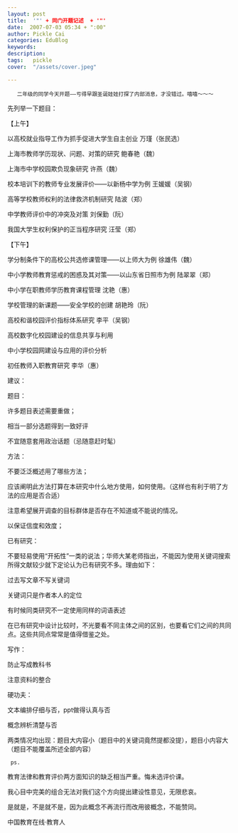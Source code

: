 ```yaml
---
layout: post  
title:  '"' + 同门开题记述  + '"'
date:  2007-07-03 05:34 + ":00" 
author: Pickle Cai  
categories: EduBlog  
keywords: 
description:   
tags:	pickle   
cover:  "/assets/cover.jpeg"  

---  
```

    
       二年级的同学今天开题——亏得早跟圣诞娃娃打探了内部消息，才没错过。嘻嘻～～～

 

先列举一下题目：

【上午】



以高校就业指导工作为抓手促进大学生自主创业  万瑾（张民选） 

上海市教师学历现状、问题、对策的研究  鲍春艳（魏） 

上海市中学校园欺负现象研究  许燕（魏） 

校本培训下的教师专业发展评价——以新杨中学为例  王媛媛（吴钢） 

高等学校教师权利的法律救济机制研究 陆波（郑） 

中学教师评价中的冲突及对策  刘保勤（阮） 

我国大学生权利保护的正当程序研究  汪莹（郑）

【下午】



学分制条件下的高校公共选修课管理——以上师大为例  徐雄伟（魏） 

中小学教师教育惩戒的困惑及其对策——以山东省日照市为例 陆翠翠（郑） 

中小学在职教师学历教育课程管理  沈艳（惠） 

学校管理的新课题——安全学校的创建  胡艳玲（阮） 

高校和谐校园评价指标体系研究  李平（吴钢） 

高校数字化校园建设的信息共享与利用 

中小学校园网建设与应用的评价分析 



初任教师入职教育研究  李华（惠）

建议：





题目：





许多题目表述需要重做； 



相当一部分选题得到一致好评



不宜随意套用政治话题（忌随意赶时髦）



方法：



不要泛泛概述用了哪些方法； 





应该阐明此方法打算在本研究中什么地方使用，如何使用。（这样也有利于明了方法的应用是否合适）



注意希望展开调查的目标群体是否存在不知道或不能说的情况。





以保证信度和效度；



已有研究：





不要轻易使用“开拓性”一类的说法；华师大某老师指出，不能因为使用关键词搜索所得文献较少就下定论认为已有研究不多。理由如下：



过去写文章不写关键词 



关键词只是作者本人的定位



有时候同类研究不一定使用同样的词语表述



在已有研究中设计比较时，不光要看不同主体之间的区别，也要看它们之间的共同点。这些共同点常常是值得借鉴之处。



写作：





防止写成教科书



注意资料的整合



硬功夫：





文本编排仔细与否，ppt做得认真与否



概念辨析清楚与否



两类情况均出现：题目大内容小（题目中的关键词竟然提都没提），题目小内容大（题目不能覆盖所述全部内容）

     ps.



教育法律和教育评价两方面知识的缺乏相当严重。悔未选评价课。



我心目中完美的组合无法对我们这个方向提出建设性意见，无限悲哀。



是就是，不是就不是，因为此概念不再流行而改用彼概念，不能赞同。



		    
 中国教育在线·教育人

